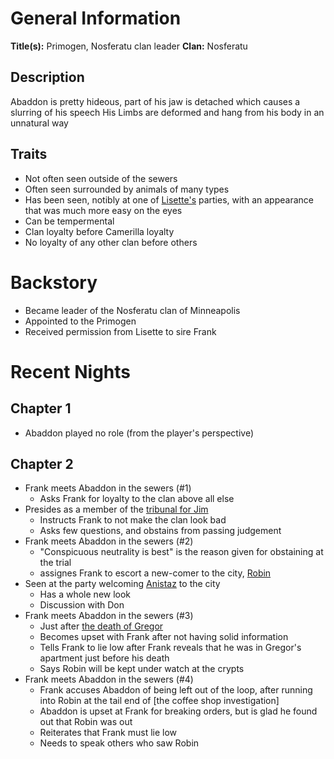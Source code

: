 <!-- TITLE: Abaddon -->
<!-- SUBTITLE: Leader of the Nosferatu clan and Member of the Primogen -->

# General Information
**Title(s):** Primogen, Nosferatu clan leader
**Clan:** Nosferatu 
## Description
Abaddon is pretty hideous, part of his jaw is detached which causes a slurring of his speech
His Limbs are deformed and hang from his body in an unnatural way
## Traits
* Not often seen outside of the sewers
* Often seen surrounded by animals of many types
* Has been seen, notibly at one of [Lisette's](/home/vtm/npc/lisette) parties, with an appearance that was much more easy on the eyes
* Can be tempermental
* Clan loyalty before Camerilla loyalty
* No loyalty of any other clan before others

# Backstory
* Became leader of the Nosferatu clan of Minneapolis
* Appointed to the Primogen
* Received permission from Lisette to sire Frank

# Recent Nights
## Chapter 1
* Abaddon played no role (from the player's perspective)

## Chapter 2
* Frank meets Abaddon in the sewers (#1)
	* Asks Frank for loyalty to the clan above all else
* Presides as a member of the [tribunal for Jim](home/vtm/topics/the-trial)
	* Instructs Frank to not make the clan look bad
	* Asks few questions, and obstains from passing judgement
* Frank meets Abaddon in the sewers  (#2)
	* "Conspicuous neutrality is best" is the reason given for obstaining at the trial
	* assignes Frank to escort a new-comer to the city, [Robin](/home/vtm/npc/robin)
* Seen at the party welcoming [Anistaz](/home/vtm/npc/anistaz) to the city
	* Has a whole new look
	* Discussion with Don
* Frank meets Abaddon in the sewers (#3)
	* Just after [the death of Gregor](/home/vtm/events/death-of-gregor)
	* Becomes upset with Frank after not having solid information
	* Tells Frank to lie low after Frank reveals that he was in Gregor's apartment just before his death
	* Says Robin will be kept under watch at the crypts
* Frank meets Abaddon in the sewers (#4)
	* Frank accuses Abaddon of being left out of the loop, after running into Robin at the tail end of [the coffee shop investigation]
	* Abaddon is upset at Frank for breaking orders, but is glad he found out that Robin was out
	* Reiterates that Frank must lie low
	* Needs to speak others who saw Robin